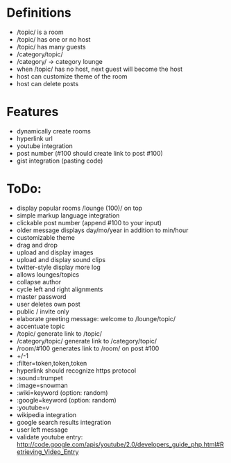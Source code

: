 # Definitions
 - /topic/ is a room
 - /topic/ has one or no host
 - /topic/ has many guests
 - /category/topic/
 - /category/ -> category lounge
 - when /topic/ has no host, next guest will become the host
 - host can customize theme of the room
 - host can delete posts

# Features
 - dynamically create rooms
 - hyperlink url
 - youtube integration
 - post number (#100 should create link to post #100)
 - gist integration (pasting code)

# ToDo:
 - display popular rooms /lounge (100)/ on top
 - simple markup language integration
 - clickable post number (append #100 to your input)
 - older message displays day/mo/year in addition to min/hour
 - customizable theme
 - drag and drop
 - upload and display images
 - upload and display sound clips
 - twitter-style display more log
 - allows lounges/topics
 - collapse author
 - cycle left and right alignments
 - master password
 - user deletes own post
 - public / invite only
 - elaborate greeting message: welcome to /lounge/topic/
 - accentuate topic
 - /topic/ generate link to /topic/
 - /category/topic/ generate link to /category/topic/
 - /room/#100 generates link to /room/ on post #100
 - +/-1
 - :filter=token,token,token
 - hyperlink should recognize https protocol
 - :sound=trumpet
 - :image=snowman
 - :wiki=keyword (option: random)
 - :google=keyword (option: random)
 - :youtube=v
 - wikipedia integration
 - google search results integration
 - user left message
 - validate youtube entry: http://code.google.com/apis/youtube/2.0/developers_guide_php.html#Retrieving_Video_Entry
